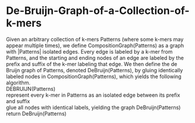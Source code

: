 # De-Bruijn-Graph-of-a-Collection-of-k-mers
Given an arbitrary collection of k-mers Patterns (where some k-mers may appear multiple times), we define CompositionGraph(Patterns) as a graph with |Patterns| isolated edges. Every edge is labeled by a k-mer from Patterns, and the starting and ending nodes of an edge are labeled by the prefix and suffix of the k-mer labeling that edge. We then define the de Bruijn graph of Patterns, denoted DeBruijn(Patterns), by gluing identically labeled nodes in CompositionGraph(Patterns), which yields the following algorithm.     
DEBRUIJN(Patterns)       
represent every k-mer in Patterns as an isolated edge between its prefix and suffix  
glue all nodes with identical labels, yielding the graph DeBruijn(Patterns) 
return DeBruijn(Patterns)
